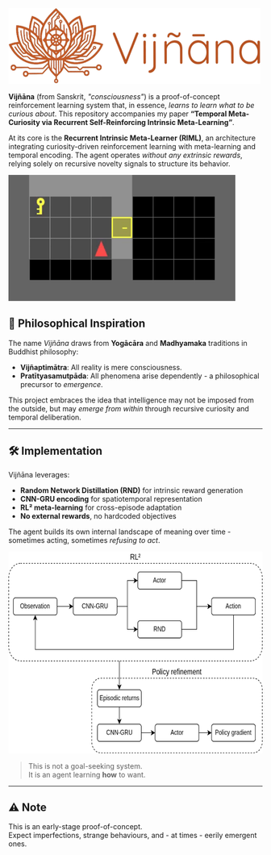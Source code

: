 <img src="img/logo.png" width="500px" height="150px"></img><br>


**Vijñāna** (from Sanskrit, *"consciousness"*) is a proof-of-concept reinforcement learning system that, in essence, *learns to learn what to be curious about*. This repository accompanies my paper **“Temporal Meta-Curiosity via Recurrent Self-Reinforcing Intrinsic Meta-Learning”**.

At its core is the **Recurrent Intrinsic Meta-Learner (RIML)**, an architecture integrating curiosity-driven reinforcement learning with meta-learning and temporal encoding. The agent operates *without any extrinsic rewards*, relying solely on recursive novelty signals to structure its behavior.

<img src="recordings/minigrid-unlock-agent/eval-episode-0.gif" width="450px" height="250px"></img><br>

## 🧠 Philosophical Inspiration

The name *Vijñāna* draws from **Yogācāra** and **Madhyamaka** traditions in Buddhist philosophy:

- **Vijñaptimātra**: All reality is mere consciousness.
- **Pratītyasamutpāda**: All phenomena arise dependently - a philosophical precursor to *emergence*.

This project embraces the idea that intelligence may not be imposed from the outside, but may *emerge from within* through recursive curiosity and temporal deliberation.

---

## 🛠️ Implementation

Vijñāna leverages:

- **Random Network Distillation (RND)** for intrinsic reward generation  
- **CNN-GRU encoding** for spatiotemporal representation  
- **RL² meta-learning** for cross-episode adaptation  
- **No external rewards**, no hardcoded objectives  

The agent builds its own internal landscape of meaning over time - sometimes acting, sometimes *refusing to act*.  

<img src="img/architecture.png" width="650px" height="400px">

> This is not a goal-seeking system.  
> It is an agent learning **how** to want.

---

## ⚠️ Note

This is an early-stage proof-of-concept.  
Expect imperfections, strange behaviours, and - at times - eerily emergent ones.
